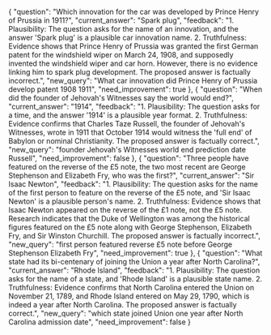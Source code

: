 {
"question": "Which innovation for the car was developed by Prince Henry of Prussia in 1911?",
"current_answer": "Spark plug",
"feedback": "1. Plausibility: The question asks for the name of an innovation, and the answer 'Spark plug' is a plausible car innovation name. 2. Truthfulness: Evidence shows that Prince Henry of Prussia was granted the first German patent for the windshield wiper on March 24, 1908, and supposedly invented the windshield wiper and car horn. However, there is no evidence linking him to spark plug development. The proposed answer is factually incorrect.",
"new_query": "What car innovation did Prince Henry of Prussia develop patent 1908 1911",
"need_improvement": true
},
{
"question": "When did the founder of Jehovah's Witnesses say the world would end?",
"current_answer": "1914",
"feedback": "1. Plausibility: The question asks for a time, and the answer '1914' is a plausible year format. 2. Truthfulness: Evidence confirms that Charles Taze Russell, the founder of Jehovah's Witnesses, wrote in 1911 that October 1914 would witness the 'full end' of Babylon or nominal Christianity. The proposed answer is factually correct.",
"new_query": "founder Jehovah's Witnesses world end prediction date Russell",
"need_improvement": false
},
{
"question": "Three people have featured on the reverse of the £5 note, the two most recent are George Stephenson and Elizabeth Fry, who was the first?",
"current_answer": "Sir Isaac Newton",
"feedback": "1. Plausibility: The question asks for the name of the first person to feature on the reverse of the £5 note, and 'Sir Isaac Newton' is a plausible person's name. 2. Truthfulness: Evidence shows that Isaac Newton appeared on the reverse of the £1 note, not the £5 note. Research indicates that the Duke of Wellington was among the historical figures featured on the £5 note along with George Stephenson, Elizabeth Fry, and Sir Winston Churchill. The proposed answer is factually incorrect.",
"new_query": "first person featured reverse £5 note before George Stephenson Elizabeth Fry",
"need_improvement": true
},
{
"question": "What state had its bi-centenary of joining the Union a year after North Carolina?",
"current_answer": "Rhode Island",
"feedback": "1. Plausibility: The question asks for the name of a state, and 'Rhode Island' is a plausible state name. 2. Truthfulness: Evidence confirms that North Carolina entered the Union on November 21, 1789, and Rhode Island entered on May 29, 1790, which is indeed a year after North Carolina. The proposed answer is factually correct.",
"new_query": "which state joined Union one year after North Carolina admission date",
"need_improvement": false
}
